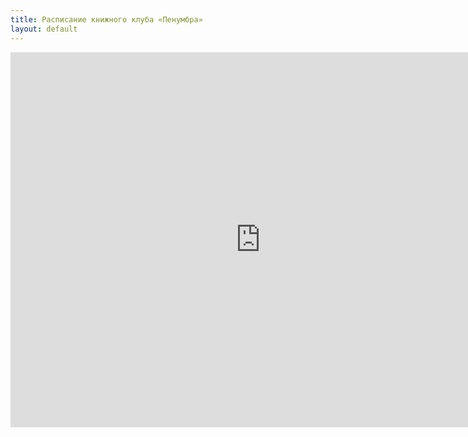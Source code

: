 ```yaml
---
title: Расписание книжного клуба «Пенумбра»
layout: default
---
```


<iframe src="https://calendar.google.com/calendar/embed?height=600&amp;wkst=1&amp;bgcolor=%23ffffff&amp;ctz=Europe%2FMoscow&amp;src=bnU0bnVhOTk2YTg4bjZlOTVzMm9oZHI0b2NAZ3JvdXAuY2FsZW5kYXIuZ29vZ2xlLmNvbQ&amp;color=%237CB342&amp;showTz=0&amp;showCalendars=0&amp;showTabs=1&amp;showPrint=0&amp;showDate=1&amp;mode=AGENDA" style="border-width:0" width="800" height="600" frameborder="0" scrolling="no"></iframe>
